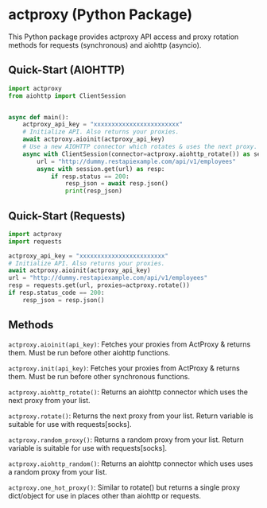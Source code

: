 # actproxy (Python Package)

This Python package provides actproxy API access and proxy rotation methods for requests (synchronous) and aiohttp
(asyncio).

## Quick-Start (AIOHTTP)

```python
import actproxy
from aiohttp import ClientSession


async def main():
    actproxy_api_key = "xxxxxxxxxxxxxxxxxxxxxxxx"
    # Initialize API. Also returns your proxies.
    await actproxy.aioinit(actproxy_api_key)
    # Use a new AIOHTTP connector which rotates & uses the next proxy.
    async with ClientSession(connector=actproxy.aiohttp_rotate()) as session:
        url = "http://dummy.restapiexample.com/api/v1/employees"
        async with session.get(url) as resp:
            if resp.status == 200:
                resp_json = await resp.json()
                print(resp_json)
```

## Quick-Start (Requests)

```python
import actproxy
import requests

actproxy_api_key = "xxxxxxxxxxxxxxxxxxxxxxxx"
# Initialize API. Also returns your proxies.
await actproxy.aioinit(actproxy_api_key)
url = "http://dummy.restapiexample.com/api/v1/employees"
resp = requests.get(url, proxies=actproxy.rotate())
if resp.status_code == 200:
    resp_json = resp.json()
```

## Methods

`actproxy.aioinit(api_key)`: Fetches your proxies from ActProxy & returns them. Must be run before other aiohttp
functions.

`actproxy.init(api_key)`: Fetches your proxies from ActProxy & returns them. Must be run before other synchronous
functions.

`actproxy.aiohttp_rotate()`: Returns an aiohttp connector which uses the next proxy from your list.

`actproxy.rotate()`: Returns the next proxy from your list. Return variable is suitable for use with requests[socks].

`actproxy.random_proxy()`: Returns a random proxy from your list. Return variable is suitable for use with
requests[socks].

`actproxy.aiohttp_random()`: Returns an aiohttp connector which uses uses a random proxy from your list.

`actproxy.one_hot_proxy()`: Similar to rotate() but returns a single proxy dict/object for use in places other than
aiohttp or requests.